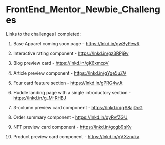 # FrontEnd_Mentor_Newbie_Challenges

Links to the challenges I completed:

01. Base Apparel coming soon page - https://lnkd.in/gw3yPewR

02. Interactive rating component - https://lnkd.in/gz3RPj9v

03. Blog preview card - https://lnkd.in/gK6xmcpV

04. Article preview component - https://lnkd.in/gYge5uZV

05. Four card feature section - https://lnkd.in/gPRG4wJt

06. Huddle landing page with a single introductory section - https://lnkd.in/g_M-RHBJ

07. 3-column preview card component - https://lnkd.in/gS8ajDcG

08. Order summary component - https://lnkd.in/gyRvfZGU

09. NFT preview card component - https://lnkd.in/gcgb9sKv

10. Product preview card component - https://lnkd.in/gVXznuka
